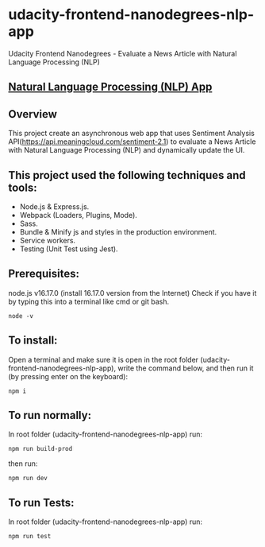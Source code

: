 # udacity-frontend-nanodegrees-nlp-app
Udacity Frontend Nanodegrees - Evaluate a News Article with Natural Language Processing (NLP)

## [Natural Language Processing (NLP) App](https://natural-language-processing-nlp.onrender.com/)
## Overview

This project create an asynchronous web app that uses Sentiment Analysis API(https://api.meaningcloud.com/sentiment-2.1) to evaluate a News Article with Natural Language Processing (NLP) and dynamically update the UI.

## This project used the following techniques and tools:
* Node.js & Express.js.
* Webpack (Loaders, Plugins, Mode).
* Sass.
* Bundle & Minify js and styles in the production environment.
* Service workers.
* Testing (Unit Test using Jest).
## Prerequisites:

node.js v16.17.0 (install 16.17.0 version from the Internet)
Check if you have it by typing this into a terminal like cmd or git bash.

    node -v

## To install:

Open a terminal and make sure it is open in the root folder (udacity-frontend-nanodegrees-nlp-app), write the command below, and then run it (by pressing enter on the keyboard):

    npm i

## To run normally:

In root folder (udacity-frontend-nanodegrees-nlp-app) run:

    npm run build-prod

then run:

    npm run dev
## To run Tests:

In root folder (udacity-frontend-nanodegrees-nlp-app) run:

    npm run test
